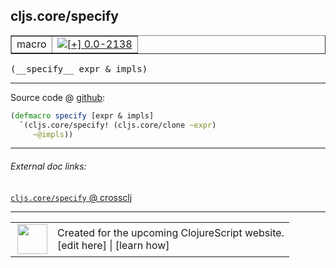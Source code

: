 ## cljs.core/specify



 <table border="1">
<tr>
<td>macro</td>
<td><a href="https://github.com/cljsinfo/cljs-api-docs/tree/0.0-2138"><img valign="middle" alt="[+] 0.0-2138" title="Added in 0.0-2138" src="https://img.shields.io/badge/+-0.0--2138-lightgrey.svg"></a> </td>
</tr>
</table>


 <samp>
(__specify__ expr & impls)<br>
</samp>

---







Source code @ [github](https://github.com/clojure/clojurescript/blob/r2280/src/clj/cljs/core.clj#L651-L653):

```clj
(defmacro specify [expr & impls]
  `(cljs.core/specify! (cljs.core/clone ~expr)
     ~@impls))
```

<!--
Repo - tag - source tree - lines:

 <pre>
clojurescript @ r2280
└── src
    └── clj
        └── cljs
            └── <ins>[core.clj:651-653](https://github.com/clojure/clojurescript/blob/r2280/src/clj/cljs/core.clj#L651-L653)</ins>
</pre>

-->

---



###### External doc links:

[`cljs.core/specify` @ crossclj](http://crossclj.info/fun/cljs.core/specify.html)<br>

---

 <table>
<tr><td>
<img valign="middle" align="right" width="48px" src="http://i.imgur.com/Hi20huC.png">
</td><td>
Created for the upcoming ClojureScript website.<br>
[edit here] | [learn how]
</td></tr></table>

[edit here]:https://github.com/cljsinfo/cljs-api-docs/blob/master/cljsdoc/cljs.core/specify.cljsdoc
[learn how]:https://github.com/cljsinfo/cljs-api-docs/wiki/cljsdoc-files

<!--

This information was too distracting to show to readers, but I'll leave it
commented here since it is helpful to:

- pretty-print the data used to generate this document
- and show how to retrieve that data



The API data for this symbol:

```clj
{:ns "cljs.core",
 :name "specify",
 :type "macro",
 :signature ["[expr & impls]"],
 :source {:code "(defmacro specify [expr & impls]\n  `(cljs.core/specify! (cljs.core/clone ~expr)\n     ~@impls))",
          :title "Source code",
          :repo "clojurescript",
          :tag "r2280",
          :filename "src/clj/cljs/core.clj",
          :lines [651 653]},
 :full-name "cljs.core/specify",
 :full-name-encode "cljs.core/specify",
 :history [["+" "0.0-2138"]]}

```

Retrieve the API data for this symbol:

```clj
;; from Clojure REPL
(require '[clojure.edn :as edn])
(-> (slurp "https://raw.githubusercontent.com/cljsinfo/cljs-api-docs/catalog/cljs-api.edn")
    (edn/read-string)
    (get-in [:symbols "cljs.core/specify"]))
```

-->
